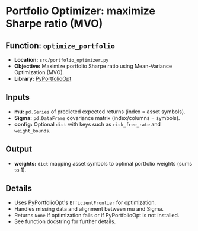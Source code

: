 # Portfolio Optimizer: maximize Sharpe ratio (MVO)

## Function: `optimize_portfolio`
- **Location:** `src/portfolio_optimizer.py`
- **Objective:** Maximize portfolio Sharpe ratio using Mean-Variance Optimization (MVO).
- **Library:** [PyPortfolioOpt](https://github.com/robertmartin8/PyPortfolioOpt)

## Inputs
- **mu:** `pd.Series` of predicted expected returns (index = asset symbols).
- **Sigma:** `pd.DataFrame` covariance matrix (index/columns = symbols).
- **config:** Optional `dict` with keys such as `risk_free_rate` and `weight_bounds`.

## Output
- **weights:** `dict` mapping asset symbols to optimal portfolio weights (sums to 1).

## Details
- Uses PyPortfolioOpt's `EfficientFrontier` for optimization.
- Handles missing data and alignment between mu and Sigma.
- Returns `None` if optimization fails or if PyPortfolioOpt is not installed.
- See function docstring for further details.
